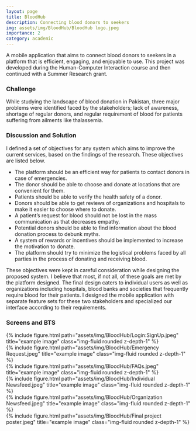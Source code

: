 ```yaml
---
layout: page
title: BloodHub
description: Connecting blood donors to seekers
img: assets/img/BloodHub/BloodHub logo.jpeg
importance: 2
category: academic
---
```


A mobile application that aims to connect blood donors to seekers in a platform that is efficient, engaging, and enjoyable to use. This project was developed during the Human-Computer Interaction course and then continued with a Summer Research grant.

### Challenge
While studying the landscape of blood donation in Pakistan, three major problems were identified faced by the stakeholders; lack of awareness, shortage of regular donors, and regular requirement of blood for patients suffering from ailments like thalassemia.

### Discussion and Solution
I defined a set of objectives for any system which aims to improve the current services, based on the findings of the research. These objectives are listed below.

* The platform should be an efficient way for patients to contact donors in case of emergencies.
* The donor should be able to choose and donate at locations that are convenient for them.
* Patients should be able to verify the health safety of a donor.
* Donors should be able to get reviews of organizations and hospitals to make it easier to choose where to donate.
* A patient’s request for blood should not be lost in the mass communication as that decreases empathy.
* Potential donors should be able to find information about the blood donation process to debunk myths.
* A system of rewards or incentives should be implemented to increase the motivation to donate.
* The platform should try to minimize the logistical problems faced by all parties in the process of donating and receiving blood.

These objectives were kept in careful consideration while designing the proposed system. I believe that most, if not all, of these goals are met by the platform designed. The final design caters to individual users as well as organizations including hospitals, blood banks and societies that frequently require blood for their patients. I designed the mobile application with separate feature sets for these two stakeholders  and specialized our interface according to their requirements.

### Screens and BTS

<div class="row">
    <div class="col-sm mt-3 mt-md-0">
        {% include figure.html path="assets/img/BloodHub/Login:SignUp.jpeg" title="example image" class="img-fluid rounded z-depth-1" %}
    </div>
    <div class="col-sm mt-3 mt-md-0">
        {% include figure.html path="assets/img/BloodHub/Emergency Request.jpeg" title="example image" class="img-fluid rounded z-depth-1" %}
    </div>
    <div class="col-sm mt-3 mt-md-0">
        {% include figure.html path="assets/img/BloodHub/FAQs.jpeg" title="example image" class="img-fluid rounded z-depth-1" %}
    </div>
</div>

<div class="row">
    <div class="col-sm mt-3 mt-md-0">
        {% include figure.html path="assets/img/BloodHub/Individual Newsfeed.jpeg" title="example image" class="img-fluid rounded z-depth-1" %}
    </div>
    <div class="col-sm mt-3 mt-md-0">
        {% include figure.html path="assets/img/BloodHub/Organization Newsfeed.jpeg" title="example image" class="img-fluid rounded z-depth-1" %}
    </div>
    <div class="col-sm mt-3 mt-md-0">
        {% include figure.html path="assets/img/BloodHub/Final project poster.jpeg" title="example image" class="img-fluid rounded z-depth-1" %}
    </div>
</div>
